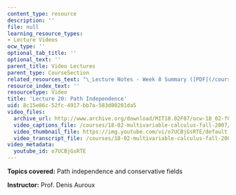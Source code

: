 ```yaml
---
content_type: resource
description: ''
file: null
learning_resource_types:
- Lecture Videos
ocw_type: ''
optional_tab_title: ''
optional_text: ''
parent_title: Video Lectures
parent_type: CourseSection
related_resources_text: "\_Lecture Notes - Week 8 Summary ([PDF](/courses/18-02-multivariable-calculus-fall-2007/resources/lec_week8))"
resource_index_text: ''
resourcetype: Video
title: 'Lecture 20: Path Independence'
uid: 8c15e86c-52fc-4917-bb7a-583d00201da5
video_files:
  archive_url: http://www.archive.org/download/MIT18.02F07/ocw-18_02-f07-lec20_300k.mp4
  video_captions_file: /courses/18-02-multivariable-calculus-fall-2007/ed04435e9b8e59fd8a2ffd7212a46602_o7UCBjGsRTE.vtt
  video_thumbnail_file: https://img.youtube.com/vi/o7UCBjGsRTE/default.jpg
  video_transcript_file: /courses/18-02-multivariable-calculus-fall-2007/871465b45c12ea4bbf666a9a7a8a2d37_o7UCBjGsRTE.pdf
video_metadata:
  youtube_id: o7UCBjGsRTE
---
```


**Topics covered:** Path independence and conservative fields

**Instructor:** Prof. Denis Auroux